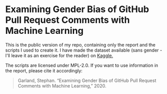 # Examining Gender Bias of GitHub Pull Request Comments with Machine Learning

This is the public version of my repo, containing only the report and the scripts I used to create it.
I have made the dataset available (sans gender - I'll leave it as an exercise for the reader) on [Kaggle.](https://www.kaggle.com/stephangarland/ghtorrent-pull-requests)

The scripts are licensed under MPL-2.0. If you want to use information in the report, please cite it accordingly:

> Garland, Stephan. “Examining Gender Bias of GitHub Pull Request
> Comments with Machine Learning,” 2020.
